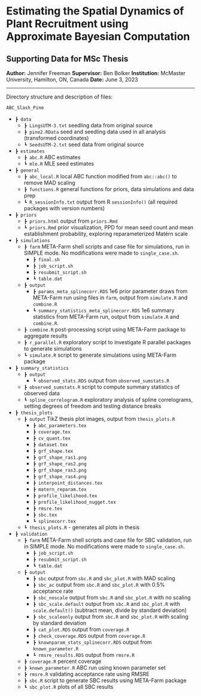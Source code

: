 # Estimating the Spatial Dynamics of Plant Recruitment using Approximate Bayesian Computation
## Supporting Data for MSc Thesis
**Author:** Jennifer Freeman 
**Supervisor:** Ben Bolker
**Institution:** McMaster University, Hamilton, ON, Canada
**Date:** June 3, 2023

---

Directory structure and description of files:

`ABC_Slash_Pine`
 - `┣ data`
    - `┣ LingsUTM-3.txt` seedling data from original source
    - `┣ pine2.RData` seed and seedling data used in all analysis (transformed coordinates)
    - `┗ SeedsUTM-2.txt` seed data from original source
 - `┣ estimates`
    - `┣ abc.R` ABC estimates
    - `┗ mle.R` MLE seed estimates
 - `┣ general`
    - `┣ abc_local.R` local ABC function modified from `abc::abc()` to remove MAD scaling
    - `┣ functions.R` general functions for priors, data simulations and data prep
    - `┗ R_sessionInfo.txt` output from R `sessionInfo()` (all required packages with version numbers)
 - `┣ priors`
   - `┣ priors.html` output from `priors.Rmd`
   - `┗ priors.Rmd` prior visualization, PPD for mean seed count and mean establishment probability, exploring reparameterized Matérn scale
 - `┣ simulations`
    - `┣ farm` META-Farm shell scripts and case file for simulations, run in SIMPLE mode. No modifications were made to `single_case.sh`.
      - `┣ final.sh`
      - `┣ job_script.sh`
      - `┣ resubmit_script.sh`
      - `┗ table.dat`
    - `┣ output`
      - `┣ params_meta_splinecorr.RDS` 1e6 prior parameter draws from META-Farm run using files in `farm`, output from `simulate.R` and `combine.R`
      - `┗ summary_statistics_meta_splinecorr.RDS` 1e6 summary statistics from META-Farm run, output from `simulate.R` and `combine.R`. 
    - `┣ combine.R` post-processing script using META-Farm package to aggregate results
    - `┣ r_parallel.R` exploratory script to investigate R parallel packages to generate simulations
    - `┗ simulate.R` script to generate simulations using META-Farm package
 - `┣ summary_statistics`
    - `┣ output`
      - `┗ observed_stats.RDS` output from `observed_sumstats.R`
   - `┣ observed_sumstats.R` script to compute summary statistics of observed data
   - `┗ spline_correlogram.R` exploratory analysis of spline correlograms, setting degrees of freedom and testing distance breaks
 - `┣ thesis_plots`
    - `┣ output` TikZ thesis plot images, output from `thesis_plots.R`
      - `┣ abc_parameters.tex`
      - `┣ coverage.tex`
      - `┣ cv_quant.tex`
      - `┣ dataset.tex`
      - `┣ grf_shape.tex`
      - `┣ grf_shape_ras1.png`
      - `┣ grf_shape_ras2.png`
      - `┣ grf_shape_ras3.png`
      - `┣ grf_shape_ras4.png`
      - `┣ interpoint_distances.tex`
      - `┣ matern_reparam.tex`
      - `┣ profile_likelihood.tex`
      - `┣ profile_likelihood_nugget.tex`
      - `┣ rmsre.tex`
      - `┣ sbc.tex`
      - `┗ splinecorr.tex`
    - `┗ thesis_plots.R` - generates all plots in thesis
- `┣ validation`
  - `┣ farm` META-Farm shell scripts and case file for SBC validation, run in SIMPLE mode. No modifications were made to `single_case.sh`.
    - `┣ job_script.sh`
    - `┣ resubmit_script.sh`
    - `┗ table.dat`
  - `┣ output`
    - `┣ sbc` output from `sbc.R` and `sbc_plot.R` with MAD scaling
    - `┣ sbc_ac` output from `sbc.R` and `sbc_plot.R` with 0.5% acceptance rate
    - `┣ sbc_noscale` output from `sbc.R` and `sbc_plot.R` with no scaling
    - `┣ sbc_scale.default` output from `sbc.R` and `sbc_plot.R` with `scale.default()` (subtract mean, divide by standard deviation)
    - `┣ sbc_scaleonly` output from `sbc.R` and `sbc_plot.R` with scaling by standard deviation
    - `┣ cat_plot.RDS` output from `coverage.R`
    - `┣ check_coverage.RDS` output from `coverage.R`
    - `┣ knownparam_stats_splinecorr.RDS` output from `known_parameter.R`
    - `┗ rmsre_results.RDS` output from `rmsre.R`
  - `┣ coverage.R` percent coverage
  - `┣ known_parameter.R` ABC run using known parameter set
  - `┣ rmsre.R` validating acceptance rate using RMSRE
  - `┣ sbc.R` script to generate SBC results using META-Farm package
  - `┗ sbc_plot.R` plots of all SBC results
